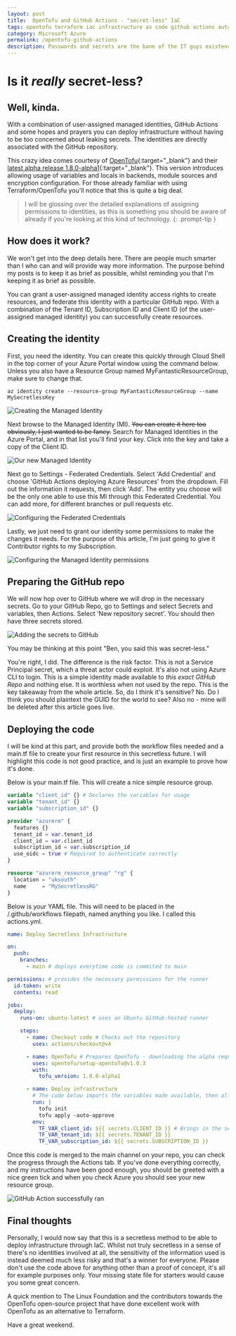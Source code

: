 ```yaml
---
layout: post
title:  OpenTofu and GitHub Actions - "secret-less" IaC
tags: opentofu terraform iac infrastructure as code github actions automated
category: Microsoft Azure
permalink: /opentofu-github-actions
description: Passwords and secrets are the bane of the IT guys existence. Can we reduce the need?
---
```


# Is it *really* secret-less?
## Well, kinda.

With a combination of user-assigned managed identities, GitHub Actions and some hopes and prayers you can deploy infrastructure without having to be too concerned about leaking secrets. The identities are directly associated with the GitHub repository.

This crazy idea comes courtesy of [OpenTofu](https://opentofu.org/){:target="_blank"} and their [latest alpha release 1.8.0-alpha1](https://opentofu.org/blog/help-us-test-opentofu-1-8-0-alpha1/){:target="_blank"}. This version introduces allowing usage of variables and locals in backends, module sources and encryption configuration. For those already familiar with using Terraform/OpenTofu you'll notice that this is quite a big deal.

> I will be glossing over the detailed explanations of assigning permissions to identities, as this is something you should be aware of already if you're looking at this kind of technology.
{: .prompt-tip }

## How does it work?

We won't get into the deep details here. There are people much smarter than I who can and will provide way more information. The purpose behind my posts is to keep it as brief as possible, whilst reminding you that I'm keeping it as brief as possible.

You can grant a user-assigned managed identity access rights to create resources, and federate this identity with a particular GitHub repo. With a combination of the Tenant ID, Subscription ID and Client ID (of the user-assigned managed identity) you can successfully create resources.

## Creating the identity

First, you need the identity. You can create this quickly through Cloud Shell in the top corner of your Azure Portal window using the command below. Unless you also have a Resource Group named MyFantasticResourceGroup, make sure to change that.

```
az identity create --resource-group MyFantasticResourceGroup --name MySecretlessKey
```

![Creating the Managed Identity](/assets/secretless-iac/secretless-iac1.png)

Next browse to the Managed Identity (MI). ~~You can create it here too obviously, I just wanted to be fancy.~~ Search for Managed Identities in the Azure Portal, and in that list you'll find your key. Click into the key and take a copy of the Client ID. 

![Our new Managed Identity](/assets/secretless-iac/secretless-iac2.png)

Next go to Settings - Federated Credentials. Select 'Add Credential' and choose 'GitHub Actions deploying Azure Resources' from the dropdown. Fill out the information it requests, then click 'Add'. The entity you choose will be the only one able to use this MI through this Federated Credential. You can add more, for different branches or pull requests etc.

![Configuring the Federated Credentials](/assets/secretless-iac/secretless-iac3.png)

Lastly, we just need to grant our identity some permissions to make the changes it needs. For the purpose of this article, I'm just going to give it Contributor rights to my Subscription.

![Configuring the Managed Identity permissions](/assets/secretless-iac/secretless-iac4.png)

## Preparing the GitHub repo

We will now hop over to GitHub where we will drop in the necessary secrets. Go to your GitHub Repo, go to Settings and select Secrets and variables, then Actions. Select 'New repository secret'. You should then have three secrets stored.

![Adding the secrets to GitHub](/assets/secretless-iac/secretless-iac5.png)

You may be thinking at this point "Ben, you said this was secret-less."

You're right, I did. The difference is the risk factor. This is not a Service Principal secret, which a threat actor could exploit. It's also not using Azure CLI to login. This is a simple identity made available to _this exact GitHub Repo_ and nothing else. It is worthless when not used by the repo. This is the key takeaway from the whole article. So, do I think it's sensitive? No. Do I think you should plaintext the GUID for the world to see? Also no - mine will be deleted after this article goes live.

## Deploying the code

I will be kind at this part, and provide both the workflow files needed and a main.tf file to create your first resource in this secretless future. I will highlight this code is not good practice, and is just an example to prove how it's done.

Below is your main.tf file. This will create a nice simple resource group.

``` terraform
variable "client_id" {} # Declares the variables for usage
variable "tenant_id" {}
variable "subscription_id" {}

provider "azurerm" {
  features {}
  tenant_id = var.tenant_id
  client_id = var.client_id
  subscription_id = var.subscription_id
  use_oidc = true # Required to authenticate correctly
}

resource "azurerm_resource_group" "rg" {
  location = "uksouth"
  name     = "MySecretlessRG"
}
```

Below is your YAML file. This will need to be placed in the /.github/workflows filepath, named anything you like. I called this actions.yml.

``` yaml
name: Deploy Secretless Infrastructure

on:
  push:
    branches:
      - main # deploys everytime code is commited to main

permissions: # provides the necessary permissions for the runner
  id-token: write
  contents: read

jobs:
  deploy:
    runs-on: ubuntu-latest # uses an Ubuntu GitHub-hosted runner

    steps:
      - name: Checkout code # Checks out the repository
        uses: actions/checkout@v4

      - name: OpenTofu # Prepares OpenTofu - downloading the alpha required
        uses: opentofu/setup-opentofu@v1.0.3
        with:
          tofu_version: 1.8.0-alpha1

      - name: Deploy infrastructure
        # The code below imports the variables made available, then allows them to be used by Tofu by prefixing with TF_VAR_
        run: |
          tofu init 
          tofu apply -auto-approve
        env:
          TF_VAR_client_id: ${{ secrets.CLIENT_ID }} # Brings in the secrets from the GitHub Repo
          TF_VAR_tenant_id: ${{ secrets.TENANT_ID }}
          TF_VAR_subscription_id: ${{ secrets.SUBSCRIPTION_ID }}
```

Once this code is merged to the main channel on your repo, you can check the progress through the Actions tab. If you've done everything correctly, and my instructions have been good enough, you should be greeted with a nice green tick and when you check Azure you should see your new resource group.

![GitHub Action successfully ran](/assets/secretless-iac/secretless-iac6.png)

## Final thoughts
Personally, I would now say that this is a secretless method to be able to deploy infrastructure through IaC. Whilst not truly secretless in a sense of there's no identities involved at all, the sensitivity of the information used is instead deemed much less risky and that's a winner for everyone. Please don't use the code above for anything other than a proof of concept, it's all for example purposes only. Your missing state file for starters would cause you some great concern.

A quick mention to The Linux Foundation and the contributors towards the OpenTofu open-source project that have done excellent work with OpenTofu as an alternative to Terraform. 

Have a great weekend.